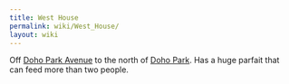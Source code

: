 ```yaml
---
title: West House
permalink: wiki/West_House/
layout: wiki
---
```


Off [Doho Park Avenue](/wiki/Doho_Park_Avenue "wikilink") to the north of
[Doho Park](/wiki/Doho_Park "wikilink"). Has a huge parfait that can feed more
than two people.
